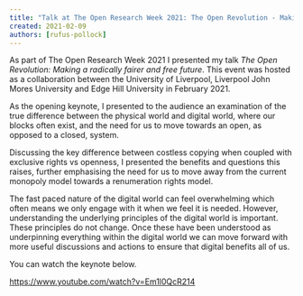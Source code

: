 ```yaml
---
title: "Talk at The Open Research Week 2021: The Open Revolution - Making a radically fairer and free future"
created: 2021-02-09
authors: [rufus-pollock]
---
```


As part of The Open Research Week 2021 I presented my talk *The Open Revolution: Making a radically fairer and free future*. This event was hosted as a collaboration between the University of Liverpool, Liverpool John Mores University and Edge Hill University in February 2021.

As the opening keynote, I presented to the audience an examination of the true difference between the physical world and digital world, where our blocks often exist, and the need for us to move towards an open, as opposed to a closed, system.

Discussing the key difference between costless copying when coupled with exclusive rights vs openness, I presented the benefits and questions this raises, further emphasising the need for us to move away from the current monopoly model towards a renumeration rights model.

The fast paced nature of the digital world can feel overwhelming which often means we only engage with it when we feel it is needed. However, understanding the underlying principles of the digital world is important. These principles do not change. Once these have been understood as underpinning everything within the digital world we can move forward with more useful discussions and actions to ensure that digital benefits all of us.

You can watch the keynote below.

https://www.youtube.com/watch?v=Em1l0QcR214
